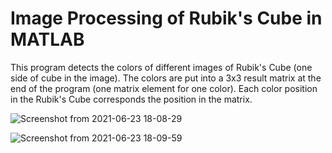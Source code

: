 # Image Processing of Rubik's Cube in MATLAB

This program detects the colors of different images of Rubik's Cube (one side of cube in the image).
The colors are put into a 3x3 result matrix at the end of the program (one matrix element for one color). 
Each color position in the Rubik's Cube corresponds the position in the matrix.

![Screenshot from 2021-06-23 18-08-29](https://user-images.githubusercontent.com/73773493/123131511-0b79c780-d44e-11eb-9503-63fac2fd8dac.png)

![Screenshot from 2021-06-23 18-09-59](https://user-images.githubusercontent.com/73773493/123131696-3cf29300-d44e-11eb-90eb-463ad78d5e56.png)
